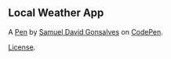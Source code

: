 Local Weather App
-----------------


A [Pen](http://codepen.io/samuelgonsalves/pen/KzWQWO) by [Samuel David Gonsalves](http://codepen.io/samuelgonsalves) on [CodePen](http://codepen.io/).

[License](http://codepen.io/samuelgonsalves/pen/KzWQWO/license).